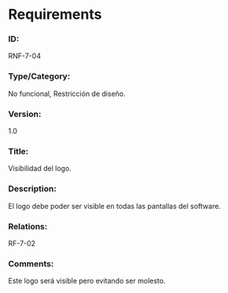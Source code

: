 # Requirements

### ID: 
RNF-7-04

### Type/Category:
No funcional, Restricción de diseño.

### Version:
1.0

### Title: 
Visibilidad del logo.

### Description: 
El logo debe poder ser visible en todas las pantallas del software.

### Relations: 
RF-7-02

### Comments: 
Este logo será visible pero evitando ser molesto.
